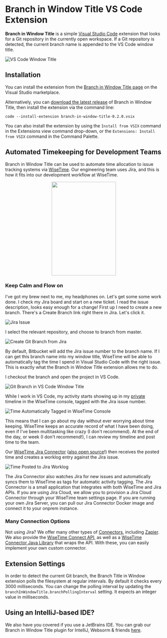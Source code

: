 # Branch in Window Title VS Code Extension

**Branch in Window Title** is a simple [Visual Studio Code](https://code.visualstudio.com) extension that looks for a Git repository in the currently open workspace. If a Git repository is detected, the current branch name is appended to the VS Code window title.

![VS Code Window Title](doc/resources/window-title.png)

## Installation

You can install the extension from the [Branch in Window Title page](https://marketplace.visualstudio.com/items?itemName=wisetime.branch-in-window-title) on the Visual Studio marketplace.

Alternatively, you can [download the latest release](https://github.com/wisetime-io/vscode-branch-in-window-title/releases/download/v0.2.0/branch-in-window-title-0.2.0.vsix) of Branch in Window Title, then install the extension via the command line:

```text
code --install-extension branch-in-window-title-0.2.0.vsix
```

You can also install the extension by using the `Install from VSIX` command in the Extensions view command drop-down, or the `Extensions: Install from VSIX` command in the Command Palette.

## Automated Timekeeping for Development Teams

Branch in Window Title can be used to automate time allocation to issue tracking systems via [WiseTime](https://wisetime.com). Our engineering team uses Jira, and this is how it fits into our development workflow at WiseTime.

<p align="center">
  <img width="206" height="300" src="doc/resources/keep-calm-and-flow-on.png">
</p>

### Keep Calm and Flow on

I've got my brew next to me, my headphones on. Let's get some some work done. I check my Jira board and start on a new ticket. I read the issue description, looks easy enough for a change! First up I need to create a new branch. There's a Create Branch link right there in Jira. Let's click it.

![Jira Issue](doc/resources/jira-issue.png)

I select the relevant repository, and choose to branch from master.

![Create Git Branch from Jira](doc/resources/jira-create-branch.png)

By default, Bitbucket will add the Jira issue number to the branch name. If I can get this branch name into my window title, WiseTime will be able to automatically tag the time I spend in Visual Studio Code with the right issue. This is exactly what the Branch in Window Title extension allows me to do.

I checkout the branch and open the project in VS Code.

![Git Branch in VS Code Window Title](doc/resources/vscode-branch-in-window-title.png)

While I work in VS Code, my activity starts showing up in my [private](https://wisetime.com/privacy-by-design/) timeline in the WiseTime console, tagged with the Jira issue number.

![Time Automatically Tagged in WiseTime Console](doc/resources/wisetime-console.png)

This means that I can go about my day without ever worrying about time keeping. WiseTime keeps an accurate record of what I have been doing, even if I've been multitasking like crazy (I don't recommend). At the end of the day, or week (I don't recommend!), I can review my timeline and post time to the team.

Our [WiseTime Jira Connector](https://wisetime.com/jira/) ([also open source](https://github.com/wisetime-io/wisetime-jira-connector)!) then receives the posted time and creates a worklog entry against the Jira issue.

![Time Posted to Jira Worklog](doc/resources/jira-worklog.png)

The Jira Connector also watches Jira for new issues and automatically syncs them to WiseTime as tags for automatic activity tagging. The Jira Connector is a small application that integrates with both WiseTime and Jira APIs. If you are using Jira Cloud, we allow you to provision a Jira Cloud Connector through your WiseTime team settings page. If you are running your own Jira Server, you can pull our Jira Connector Docker image and connect it to your onprem instance.

### Many Connection Options

Not using Jira? We offer many other types of [Connectors](https://wisetime.com/connectors/), including [Zapier](https://wisetime.com/zapier/). We also provide the [WiseTime Connect API](https://wisetime.com/docs/connect/), as well as a [WiseTime Connector Java Library](https://github.com/wisetime-io/wisetime-connector-java) that wraps the API. With these, you can easily implement your own custom connector.

## Extension Settings

In order to detect the current Git branch, the Branch Title in Window extension polls the filesystem at regular intervals. By default it checks every 3000 milliseconds. You can change the polling interval by updating the `branchInWindowTitle.branchPollingInterval` setting. It expects an integer value in milliseconds.

## Using an IntelliJ-based IDE?

We also have you covered if you use a JetBrains IDE. You can grab our Branch in Window Title plugin for IntelliJ, Websorm & friends [here](https://plugins.jetbrains.com/plugin/9675-branch-in-window-title).
